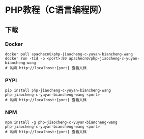 # PHP教程（C语言编程网）

## 下载

### Docker

```
docker pull apachecn0/php-jiaocheng-c-yuyan-biancheng-wang
docker run -tid -p <port>:80 apachecn0/php-jiaocheng-c-yuyan-biancheng-wang
# 访问 http://localhost:{port} 查看文档
```

### PYPI

```
pip install php-jiaocheng-c-yuyan-biancheng-wang
php-jiaocheng-c-yuyan-biancheng-wang <port>
# 访问 http://localhost:{port} 查看文档
```

### NPM

```
npm install -g php-jiaocheng-c-yuyan-biancheng-wang
php-jiaocheng-c-yuyan-biancheng-wang <port>
# 访问 http://localhost:{port} 查看文档
```